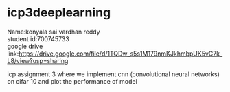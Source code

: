# icp3deeplearning<br>

Name:konyala sai vardhan reddy<br>
student id:700745733<br>
google drive link:https://drive.google.com/file/d/1TQDw_s5s1M179nmKJkhmbpUK5vC7k_L8/view?usp=sharing

icp assignment 3 where we implement cnn (convolutional neural networks) on cifar 10 and plot the performance of model<br>
